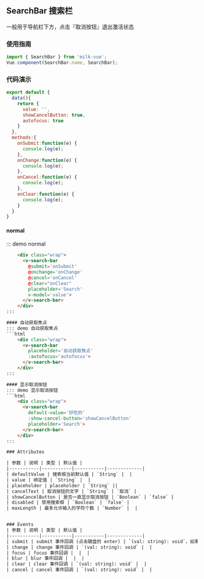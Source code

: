 <style>
  .wrap{
    background-color: #ececec;
  }
</style>
<script>
export default {
  data(){
    return {
      value: '',
      showCancelButton: true,
      autofocus: true     
    }
  },
  methods:{
    onSubmit:function(e) {
      console.log(e);
    },
    onChange:function(e) {
      console.log(e);
    },
    onCancel:function(e) {
      console.log(e);
    },
    onClear:function(e) {
      console.log(e);
    }
  }
}
</script>
## SearchBar 搜索栏
一般用于导航栏下方，点击『取消按钮』退出激活状态

### 使用指南
``` javascript
import { SearchBar } from 'milk-vue';
Vue.component(SearchBar.name, SearchBar);
```

### 代码演示
``` javascript
export default {
  data(){
    return {
      value: '',
      showCancelButton: true,
      autofocus: true     
    }
  },
  methods:{
    onSubmit:function(e) {
      console.log(e);
    },
    onChange:function(e) {
      console.log(e);
    },
    onCancel:function(e) {
      console.log(e);
    },
    onClear:function(e) {
      console.log(e);
    }
  }
}
```


#### normal
::: demo normal
```html
    <div class="wrap">
      <v-search-bar 
        @submit='onSubmit'
        @onchange='onChange'
        @cancel='onCancel'
        @clear="onClear"
        placeholder='Search'
        v-model='value'>
      </v-search-bar>
    </div>
:::

#### 自动获取焦点
::: demo 自动获取焦点
```html
    <div class="wrap">
      <v-search-bar 
        placeholder='自动获取焦点'
        :autofocus='autofocus'>
      </v-search-bar>
    </div>
:::

#### 显示取消按钮
::: demo 显示取消按钮
```html
    <div class="wrap">
      <v-search-bar
        default-value='好吃的'  
        :show-cancel-button='showCancelButton'
        placeholder='Search'>
      </v-search-bar>
    </div>
:::

### Attributes

| 参数 | 说明 | 类型 | 默认值 |
|-----------|-----------|-----------|-------------|
| defaultValue | 搜索框当前默认值 | `String` |  |
| value | 绑定值 | `String` |  |
| placeholder | placeholder | `String` ||
| cancelText | 取消按钮的文字 | `String` | `取消` |
| showCancelButton | 是否一直显示取消按钮 | `Boolean` | `false` |
| disabled | 禁用搜索框 | `Boolean` | `false` |
| maxLength | 最多允许输入的字符个数 | `Number` |  |


### Events
| 参数 | 说明 | 类型 | 默认值 |
|-----------|-----------|-----------|-------------|
| submit | submit 事件回调 (点击键盘的 enter) | `(val: string): void`，如果绑定值为空，就返回默认值 `defaultValue` |  |
| change | change 事件回调 | `(val: string): void` |  |
| focus | focus 事件回调 |  |  |
| blur | blur 事件回调 |  |  |
| clear | clear 事件回调 | `(val: string): void` |  |
| cancel | cancel 事件回调 | `(val: string): void` |  |
